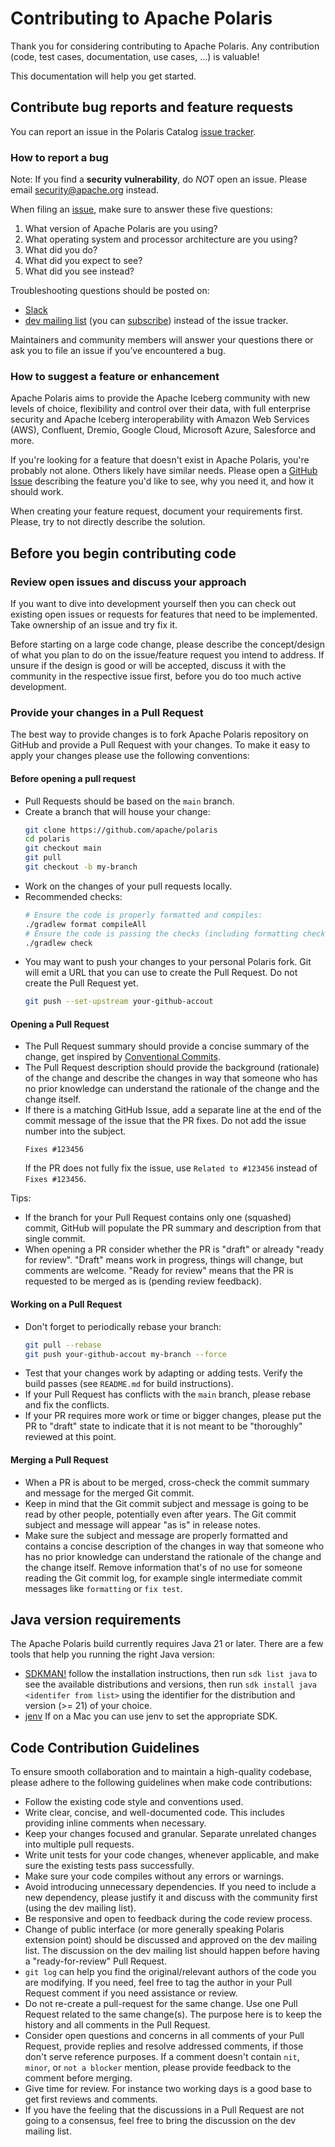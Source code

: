 <!--
  Licensed to the Apache Software Foundation (ASF) under one
  or more contributor license agreements.  See the NOTICE file
  distributed with this work for additional information
  regarding copyright ownership.  The ASF licenses this file
  to you under the Apache License, Version 2.0 (the
  "License"); you may not use this file except in compliance
  with the License.  You may obtain a copy of the License at

   http://www.apache.org/licenses/LICENSE-2.0

  Unless required by applicable law or agreed to in writing,
  software distributed under the License is distributed on an
  "AS IS" BASIS, WITHOUT WARRANTIES OR CONDITIONS OF ANY
  KIND, either express or implied.  See the License for the
  specific language governing permissions and limitations
  under the License.
-->

# Contributing to Apache Polaris

Thank you for considering contributing to Apache Polaris. Any contribution (code, test cases, documentation, use cases, ...) is valuable!

This documentation will help you get started. 

## Contribute bug reports and feature requests 

You can report an issue in the Polaris Catalog [issue tracker](https://github.com/apache/polaris/issues). 

### How to report a bug

Note: If you find a  **security vulnerability**, do _NOT_  open an issue. Please email security@apache.org instead.

When filing an [issue](https://github.com/apache/polaris/issues), make sure to answer these five questions:
1. What version of Apache Polaris are you using?
2. What operating system and processor architecture are you using?
3. What did you do?
4. What did you expect to see?
5. What did you see instead?

Troubleshooting questions should be posted on: 
* [Slack](https://join.slack.com/t/apache-polaris/shared_invite/zt-2y3l3r0fr-VtoW42ltir~nSzCYOrQgfw)
* [dev mailing list](mailto:dev@polaris.apache.org) (you can [subscribe](mailto:dev-subscribe@polaris.apache.org)) instead of the issue tracker. 

Maintainers and community members will answer your questions there or ask you to file an issue if you’ve encountered a bug.

### How to suggest a feature or enhancement

Apache Polaris aims to provide the Apache Iceberg community with new levels of choice, flexibility and control over their data, with full enterprise security and Apache Iceberg interoperability with Amazon Web Services (AWS), Confluent, Dremio, Google Cloud, Microsoft Azure, Salesforce and more.

If you're looking for a feature that doesn't exist in Apache Polaris, you're probably not alone. Others likely have similar needs. Please open a [GitHub Issue](https://github.com/apache/polaris/issues) describing the feature you'd like to see, why you need it, and how it should work.

When creating your feature request, document your requirements first. Please, try to not directly describe the solution.

## Before you begin contributing code 

### Review open issues and discuss your approach

If you want to dive into development yourself then you can check out existing open issues or requests for features that need to be implemented. Take ownership of an issue and try fix it. 

Before starting on a large code change, please describe the concept/design of what you plan to do on the issue/feature request you intend to address. If unsure if the design is good or will be accepted, discuss it with the community in the respective issue first, before you do too much active development. 

### Provide your changes in a Pull Request

The best way to provide changes is to fork Apache Polaris repository on GitHub and provide a Pull Request with your changes. To make it easy to apply your changes please use the following conventions:

#### Before opening a pull request

* Pull Requests should be based on the `main` branch.
* Create a branch that will house your change:
  ```bash
  git clone https://github.com/apache/polaris
  cd polaris
  git checkout main
  git pull
  git checkout -b my-branch
  ```
* Work on the changes of your pull requests locally.
* Recommended checks:
  ```bash
  # Ensure the code is properly formatted and compiles:
  ./gradlew format compileAll
  # Ensure the code is passing the checks (including formatting checks & tests):
  ./gradlew check
  ```
* You may want to push your changes to your personal Polaris fork. Git will emit a URL that you can use to create the Pull Request. Do not create the Pull Request yet.
  ```bash
  git push --set-upstream your-github-accout
  ```

#### Opening a Pull Request

* The Pull Request summary should provide a concise summary of the change, get inspired by [Conventional Commits](https://www.conventionalcommits.org/en/v1.0.0/).
* The Pull Request description should provide the background (rationale) of the change and describe the changes in way that someone who has no prior knowledge can understand the rationale of the change and the change itself.
* If there is a matching GitHub Issue, add a separate line at the end of the commit message of the issue that the PR fixes. Do not add the issue number into the subject.
  ```
  Fixes #123456
  ```
  If the PR does not fully fix the issue, use `Related to #123456` instead of `Fixes #123456`.

Tips:
* If the branch for your Pull Request contains only one (squashed) commit, GitHub will populate the PR summary and description from that single commit.
* When opening a PR consider whether the PR is "draft" or already "ready for review". "Draft" means work in progress, things will change, but comments are welcome. "Ready for review" means that the PR is requested to be merged as is (pending review feedback).

#### Working on a Pull Request

* Don't forget to periodically rebase your branch:
  ```bash
  git pull --rebase
  git push your-github-accout my-branch --force
  ```
* Test that your changes work by adapting or adding tests. Verify the build passes (see `README.md` for build instructions).
* If your Pull Request has conflicts with the `main` branch, please rebase and fix the conflicts.
* If your PR requires more work or time or bigger changes, please put the PR to "draft" state to indicate that it is not meant to be "thoroughly" reviewed at this point.

#### Merging a Pull Request

* When a PR is about to be merged, cross-check the commit summary and message for the merged Git commit.
* Keep in mind that the Git commit subject and message is going to be read by other people, potentially even after years. The Git commit subject and message will appear "as is" in release notes.
* Make sure the subject and message are properly formatted and contains a concise description of the changes in way that someone who has no prior knowledge can understand the rationale of the change and the change itself. Remove information that's of no use for someone reading the Git commit log, for example single intermediate commit messages like `formatting` or `fix test`.

## Java version requirements

The Apache Polaris build currently requires Java 21 or later. There are a few tools that help you running the right Java version:

* [SDKMAN!](https://sdkman.io/) follow the installation instructions, then run `sdk list java` to see the available distributions and versions, then run `sdk install java <identifer from list>` using the identifier for the distribution and version (>= 21) of your choice.
* [jenv](https://www.jenv.be/) If on a Mac you can use jenv to set the appropriate SDK.

## Code Contribution Guidelines

To ensure smooth collaboration and to maintain a high-quality codebase, please adhere to the following guidelines when make code contributions:

* Follow the existing code style and conventions used.
* Write clear, concise, and well-documented code. This includes providing inline comments when necessary.
* Keep your changes focused and granular. Separate unrelated changes into multiple pull requests.
* Write unit tests for your code changes, whenever applicable, and make sure the existing tests pass successfully.
* Make sure your code compiles without any errors or warnings.
* Avoid introducing unnecessary dependencies. If you need to include a new dependency, please justify it and discuss with the community first (using the dev mailing list).
* Be responsive and open to feedback during the code review process.
* Change of public interface (or more generally speaking Polaris extension point) should be discussed and approved on the dev mailing list.
  The discussion on the dev mailing list should happen before having a "ready-for-review" Pull Request.
* `git log` can help you find the original/relevant authors of the code you are modifying. If you need, feel free to tag the author in your Pull Request comment if you need assistance or review.
* Do not re-create a pull-request for the same change. Use one Pull Request related to the same change(s). The purpose here is to keep the history and all comments in the Pull Request.
* Consider open questions and concerns in all comments of your Pull Request, provide replies and resolve addressed comments, if those don't serve reference purposes. If a comment doesn't contain `nit`, `minor`, or `not a blocker` mention, please provide feedback to the comment before merging.
* Give time for review. For instance two working days is a good base to get first reviews and comments.
* If you have the feeling that the discussions in a Pull Request are not going to a consensus, feel free to bring the discussion on the dev mailing list.
